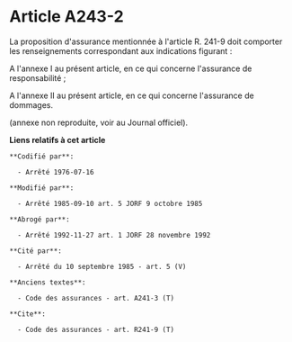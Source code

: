 # Article A243-2

La proposition d'assurance mentionnée à l'article R. 241-9 doit comporter les renseignements correspondant aux indications
figurant :

A l'annexe I au présent article, en ce qui concerne l'assurance de responsabilité ;

A l'annexe II au présent article, en ce qui concerne l'assurance de dommages.

(annexe non reproduite, voir au Journal officiel).

**Liens relatifs à cet article**

	**Codifié par**:

	  - Arrêté 1976-07-16

	**Modifié par**:

	  - Arrêté 1985-09-10 art. 5 JORF 9 octobre 1985

	**Abrogé par**:

	  - Arrêté 1992-11-27 art. 1 JORF 28 novembre 1992

	**Cité par**:

	  - Arrêté du 10 septembre 1985 - art. 5 (V)

	**Anciens textes**:

	  - Code des assurances - art. A241-3 (T)

	**Cite**:

	  - Code des assurances - art. R241-9 (T)
